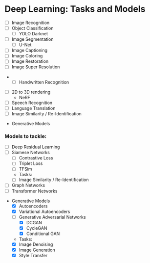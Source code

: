 # Deep Learning: Tasks and Models

- [ ] Image Recognition
- [ ] Object Classification
    - [ ] YOLO Darknet
- [ ] Image Segmentation
  - [ ] U-Net
- [ ] Image Captioning
- [ ] Image Coloring
- [ ] Image Restoration
- [ ] Image Super Resolution
- - [ ] Handwritten Recognition
- [ ] 2D to 3D rendering
  - NeRF
- [ ] Speech Recognition
- [ ] Language Translation
- [ ] Image Similarity / Re-Identification
- Generative Models





### Models to tackle:
- [ ] Deep Residual Learning
- [ ] Siamese Networks
    - [ ] Contrastive Loss
    - [ ] Triplet Loss
    - [ ] TFSim
    - Tasks:
    - [ ] Image Similarity / Re-Identification
- [ ] Graph Networks
- [ ] Transformer Networks
- Generative Models
  - [x] Autoencoders
  - [x] Variational Autoencoders
  - [ ] Generative Adversarial Networks
    - [x] DCGAN
    - [x] CycleGAN
    - [x] Conditional GAN
  - Tasks:
  - [x] Image Denoising
  - [x] Image Generation
  - [x] Style Transfer
